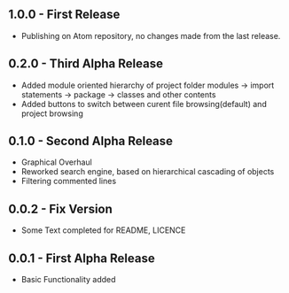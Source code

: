 ## 1.0.0 - First Release
* Publishing on Atom repository, no changes made from the last release.

## 0.2.0 - Third Alpha Release
* Added module oriented hierarchy of project folder modules -> import statements -> package -> classes and other contents
* Added buttons to switch between curent file browsing(default) and project browsing

## 0.1.0 - Second Alpha Release
* Graphical Overhaul
* Reworked search engine, based on hierarchical cascading of objects
* Filtering commented lines

## 0.0.2 - Fix Version
* Some Text completed for README, LICENCE

## 0.0.1 - First Alpha Release
* Basic Functionality added
